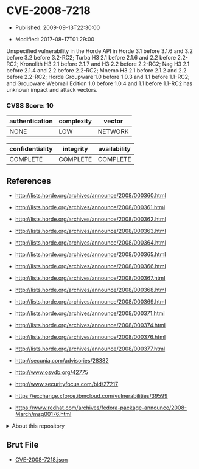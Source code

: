 # CVE-2008-7218

- Published: 2009-09-13T22:30:00

- Modified: 2017-08-17T01:29:00

Unspecified vulnerability in the Horde API in Horde 3.1 before 3.1.6 and 3.2 before 3.2 before 3.2-RC2; Turba H3 2.1 before 2.1.6 and 2.2 before 2.2-RC2; Kronolith H3 2.1 before 2.1.7 and H3 2.2 before 2.2-RC2; Nag H3 2.1 before 2.1.4 and 2.2 before 2.2-RC2; Mnemo H3 2.1 before 2.1.2 and 2.2 before 2.2-RC2; Horde Groupware 1.0 before 1.0.3 and 1.1 before 1.1-RC2; and Groupware Webmail Edition 1.0 before 1.0.4 and 1.1 before 1.1-RC2 has unknown impact and attack vectors.

### CVSS Score: **10**

| authentication | complexity | vector |
| --- | --- | --- |
| NONE | LOW | NETWORK |

| confidentiality | integrity | availability |
| --- | --- | --- |
| COMPLETE | COMPLETE | COMPLETE |

## References

* http://lists.horde.org/archives/announce/2008/000360.html

* http://lists.horde.org/archives/announce/2008/000361.html

* http://lists.horde.org/archives/announce/2008/000362.html

* http://lists.horde.org/archives/announce/2008/000363.html

* http://lists.horde.org/archives/announce/2008/000364.html

* http://lists.horde.org/archives/announce/2008/000365.html

* http://lists.horde.org/archives/announce/2008/000366.html

* http://lists.horde.org/archives/announce/2008/000367.html

* http://lists.horde.org/archives/announce/2008/000368.html

* http://lists.horde.org/archives/announce/2008/000369.html

* http://lists.horde.org/archives/announce/2008/000371.html

* http://lists.horde.org/archives/announce/2008/000374.html

* http://lists.horde.org/archives/announce/2008/000376.html

* http://lists.horde.org/archives/announce/2008/000377.html

* http://secunia.com/advisories/28382

* http://www.osvdb.org/42775

* http://www.securityfocus.com/bid/27217

* https://exchange.xforce.ibmcloud.com/vulnerabilities/39599

* https://www.redhat.com/archives/fedora-package-announce/2008-March/msg00176.html

<details>
<summary>About this repository</summary> 

  This repository is part of the project [Live Hack CVE](https://github.com/Live-Hack-CVE). Main website can be found [www.live-hack.org](https://www.live-hack.org) 
  
  Made by [Sn0wAlice](https://github.com/Sn0wAlice) for the people that care about security and need to have a feed of the latest CVEs. Hope you enjoy it, don't forget to star the repo and follow me on [Twitter](https://twitter.com/Sn0wAlice) and [Github](https://github.com/Sn0wAlice). And that is my [personnal website](https://www.alice-snow.me/)

  - [Home Page](https://github.com/Live-Hack-CVE)
  - [Framework](https://github.com/Live-Hack-CVE/cve-framework)
  - [CVE database](https://github.com/Live-Hack-CVE/full_database)
  - [Changelog](https://github.com/Live-Hack-CVE/Changelog)
</details>

## Brut File

* [CVE-2008-7218.json](https://raw.githubusercontent.com/Live-Hack-CVE/full_database/main/cves/2008/CVE-2008-7218.json)

